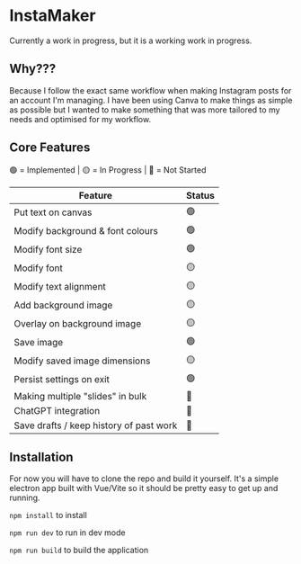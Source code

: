 # InstaMaker

Currently a work in progress, but it is a working work in progress.

## Why???

Because I follow the exact same workflow when making Instagram posts for an account I'm managing. I have been using Canva to make things as simple as possible but I wanted to make something that was more tailored to my needs and optimised for my workflow.
## Core Features
🟢 = Implemented | 🟡 = In Progress | 🔴 = Not Started

| Feature | Status |
| --- | --- |
| Put text on canvas | 🟢 |
| Modify background & font colours | 🟢 |
| Modify font size | 🟢 |
| Modify font | 🟡 |
| Modify text alignment | 🟡 |
| Add background image | 🟡 |
| Overlay on background image | 🟡 |
| Save image | 🟢 |
| Modify saved image dimensions | 🟡 |
| Persist settings on exit | 🟢 |
| Making multiple "slides" in bulk | 🔴 |
| ChatGPT integration | 🔴 |
| Save drafts / keep history of past work | 🔴 |

## Installation

For now you will have to clone the repo and build it yourself. It's a simple electron app built with Vue/Vite so it should be pretty easy to get up and running.

```npm install``` to install

```npm run dev``` to run in dev mode

```npm run build``` to build the application